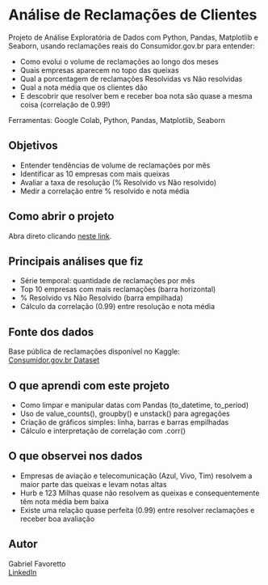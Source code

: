 # Análise de Reclamações de Clientes

Projeto de Análise Exploratória de Dados com Python, Pandas, Matplotlib e Seaborn, usando reclamações reais do Consumidor.gov.br para entender:

- Como evolui o volume de reclamações ao longo dos meses  
- Quais empresas aparecem no topo das queixas  
- Qual a porcentagem de reclamações Resolvidas vs Não resolvidas  
- Qual a nota média que os clientes dão  
- E descobrir que resolver bem e receber boa nota são quase a mesma coisa (correlação de 0.99!)

Ferramentas: Google Colab, Python, Pandas, Matplotlib, Seaborn  

## Objetivos

- Entender tendências de volume de reclamações por mês  
- Identificar as 10 empresas com mais queixas  
- Avaliar a taxa de resolução (% Resolvido vs Não resolvido)  
- Medir a correlação entre % resolvido e nota média 

## Como abrir o projeto

Abra direto clicando [neste link](https://colab.research.google.com/drive/1SvXM3ZnVg81tgMiye6_2kI-OdMokiT9-#scrollTo=qOr2pgMOBVN1).

## Principais análises que fiz

- Série temporal: quantidade de reclamações por mês  
- Top 10 empresas com mais reclamações (barra horizontal)  
- % Resolvido vs Não Resolvido (barra empilhada)  
- Cálculo da correlação (0.99) entre resolução e nota média  

## Fonte dos dados

Base pública de reclamações disponível no Kaggle:  
[Consumidor.gov.br Dataset](https://www.kaggle.com/datasets/beatrizmsarmento/relatos-de-consumidores-do-site-consumidor-gov-br)  

## O que aprendi com este projeto

- Como limpar e manipular datas com Pandas (to_datetime, to_period)  
- Uso de value_counts(), groupby() e unstack() para agregações  
- Criação de gráficos simples: linha, barras e barras empilhadas  
- Cálculo e interpretação de correlação com .corr()

## O que observei nos dados

- Empresas de aviação e telecomunicação (Azul, Vivo, Tim) resolvem a maior parte das queixas e levam notas altas  
- Hurb e 123 Milhas quase não resolvem as queixas e consequentemente têm nota média bem baixa  
- Existe uma relação quase perfeita (0.99) entre resolver reclamações e receber boa avaliação  

## Autor

Gabriel Favoretto  
[LinkedIn](https://www.linkedin.com/in/gabriel-favoretto-636a60173/)

